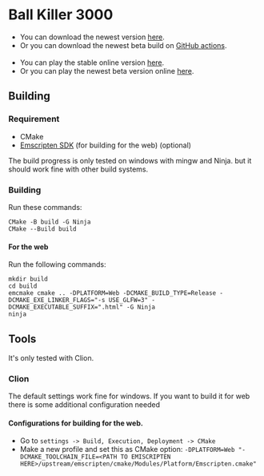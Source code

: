 # **Ball Killer 3000**

- You can download the newest version [here](https://github.com/JesseRobot01/Ball_Killer_3000/releases).
- Or you can download the newest beta build
  on [GitHub actions](https://github.com/JesseRobot01/Ball_Killer_3000/actions).
<br><br>
- You can play the stable online version [here](https://jesserobot01.github.io/Ball_Killer_3000/).
- Or you can play the newest beta version online [here](https://jesserobot01.github.io/Ball_Killer_3000/beta).

  
## Building

### Requirement

- CMake
- [Emscripten SDK](https://emscripten.org/docs/getting_started/downloads.html) (for building for the web) (optional)

The build progress is only tested on windows with mingw and Ninja. but it should work fine with other build systems.

### Building

Run these commands:

```
CMake -B build -G Ninja
CMake --Build build
```

#### For the web

Run the following commands:

``` 
mkdir build
cd build
emcmake cmake .. -DPLATFORM=Web -DCMAKE_BUILD_TYPE=Release -DCMAKE_EXE_LINKER_FLAGS="-s USE_GLFW=3" -DCMAKE_EXECUTABLE_SUFFIX=".html" -G Ninja
ninja
```

## Tools

It's only tested with Clion.

### Clion

The default settings work fine for windows.
If you want to build it for web there is some additional configuration needed

#### Configurations for building for the web.

- Go to `settings -> Build, Execution, Deployment -> CMake`
- Make a new profile and set this as CMake
  option: `-DPLATFORM=Web "-DCMAKE_TOOLCHAIN_FILE=<PATH TO EMISCRIPTEN HERE>/upstream/emscripten/cmake/Modules/Platform/Emscripten.cmake"`

